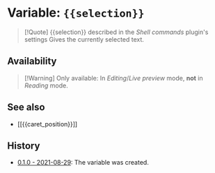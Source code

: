 # Variable: `{{selection}}`
> [!Quote] {{selection}} described in the *Shell commands* plugin's settings
> Gives the currently selected text.

## Availability
> [!Warning] Only available:
> In <em>Editing</em>/<em>Live preview</em> mode, <strong>not</strong> in <em>Reading</em> mode.

## See also
- [[{{caret_position}}]]

## History
- [0.1.0 - 2021-08-29](https://github.com/Taitava/obsidian-shellcommands/blob/main/CHANGELOG.md#010---2021-08-29): The variable was created.